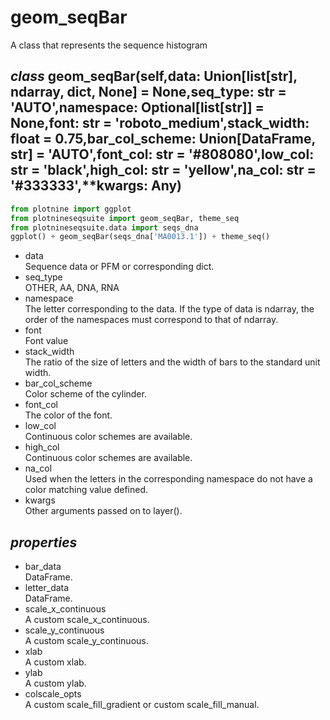 # geom_seqBar
A class that represents the sequence histogram
## *class* geom_seqBar(self,data: Union[list[str], ndarray, dict, None] = None,seq_type: str = 'AUTO',namespace: Optional[list[str]] = None,font: str = 'roboto_medium',stack_width: float = 0.75,bar_col_scheme: Union[DataFrame, str] = 'AUTO',font_col: str = '#808080',low_col: str = 'black',high_col: str = 'yellow',na_col: str = '#333333',**kwargs: Any)
```python
from plotnine import ggplot
from plotnineseqsuite import geom_seqBar, theme_seq
from plotnineseqsuite.data import seqs_dna
ggplot() + geom_seqBar(seqs_dna['MA0013.1']) + theme_seq()
```
- data    
Sequence data or PFM or corresponding dict.
- seq_type    
OTHER, AA, DNA, RNA
- namespace    
The letter corresponding to the data. If the type of data is ndarray, the order of the namespaces must correspond to that of ndarray.
- font    
Font value
- stack_width    
The ratio of the size of letters and the width of  bars to the standard unit width.
- bar_col_scheme    
Color scheme of the cylinder.
- font_col    
The color of the font.
- low_col    
Continuous color schemes are available.
- high_col    
Continuous color schemes are available.
- na_col    
Used when the letters in the corresponding namespace do not have a color matching value defined.
- kwargs    
Other arguments passed on to layer().
## *properties*
- bar_data    
DataFrame.
- letter_data    
DataFrame.
- scale_x_continuous    
A custom scale_x_continuous.
- scale_y_continuous    
A custom scale_y_continuous.
- xlab    
A custom xlab.
- ylab    
A custom ylab.
- colscale_opts    
A custom scale_fill_gradient or custom scale_fill_manual.